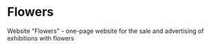 # Flowers
Website "Flowers" - one-page website for the sale and advertising of exhibitions with flowers
